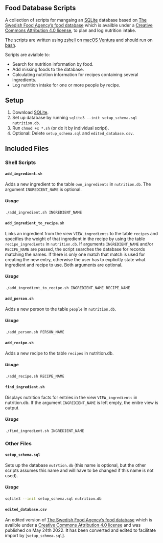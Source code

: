 ## Food Database Scripts

A collection of scripts for mangaing an [SQLite](https://www.sqlite.org/) database based on [The Swedish Food Agency’s food database](https://www.livsmedelsverket.se/en/food-and-content/naringsamnen/livsmedelsdatabasen) which is availble under a [Creative Commons Attribution 4.0 license](http://www.creativecommons.se/wp-content/uploads/2015/01/CreativeCommons-Erkännande-4.0.pdf), to plan and log nutrition intake.

The scripts are written using [zshell](https://www.zsh.org) on [macOS Ventura](https://www.apple.com/macos/ventura/) and should run on [bash](https://www.gnu.org/software/bash/).

Scripts are avialble to:

- Search for nutrition information by food.
- Add missing foods to the database.
- Calculating nutrition information for recipes containing several ingredients.
- Log nutrition intake for one or more people by recipe.

## Setup

1. Download [SQLite](https://www.sqlite.org/download.html).
2. Set up database by running `sqlite3 --init setup_schema.sql nutrition.db`.
3. Run `chmod +x *.sh` (or do it by individual script).
4. Optional: Delete `setup_schema.sql` and `edited_database.csv`.

## Included Files

### Shell Scripts

#### `add_ingredient.sh`

Adds a new ingredient to the table `own_ingredients` in `nutrition.db`. The argument `INGREDIENT_NAME` is optional.

##### Usage

```bash
./add_ingredient.sh INGREDIENT_NAME
```

#### `add_ingredient_to_recipe.sh`

Links an ingredient from the view `VIEW_ingredients` to the table `recipes` and specifies the weight of that ingredient in the recipe by using the table `recipe_ingredients` in `nutrition.db`. If arguments `INGREDIENT_NAME` and/or `RECIPE_NAME` are passed, the script searches the database for records matching the names. If there is only one match that match is used for creating the new entry, otherwise the user has to explicitly state what ingredient and recipe to use. Both arguments are optional.

##### Usage

```bash
./add_ingredient_to_recipe.sh INGREDIENT_NAME RECIPE_NAME
```

#### `add_person.sh`

Adds a new person to the table `people` in `nutrition.db`.

##### Usage

```bash
./add_person.sh PERSON_NAME
```

#### `add_recipe.sh`

Adds a new recipe to the table `recipes` in nutrition.db.

##### Usage

```bash
./add_recipe.sh RECIPE_NAME
```

#### `find_ingredient.sh`

Displays nutrition facts for entries in the view `VIEW_ingredients` in nutrition.db. If the argument `INGREDIENT_NAME` is left empty, the enitre view is output.

##### Usage

```bash
./find_ingredient.sh INGREDIENT_NAME
```

### Other Files

#### `setup_schema.sql`

Sets up the database `nutrtion.db` (this name is optional, but the other scripts assumes this name and will have to be changed if this name is not used).

##### Usage

```bash
sqlite3 --init setup_schema.sql nutrition.db
```

#### `edited_database.csv`

An edited version of [The Swedish Food Agency’s food database](https://www.livsmedelsverket.se/en/food-and-content/naringsamnen/livsmedelsdatabasen) which is availble under a [Creative Commons Attribution 4.0 license](http://www.creativecommons.se/wp-content/uploads/2015/01/CreativeCommons-Erkännande-4.0.pdf) and was published on May 24th 2022. It has been converted and edited to facilitate import by [`setup_schmea.sql`].
